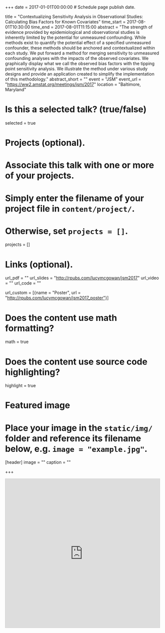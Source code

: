 +++
date = 2017-01-01T00:00:00  # Schedule page publish date.

title = "Contextualizing Sensitivity Analysis in Observational Studies: Calculating Bias Factors for Known Covariates"
time_start = 2017-08-01T10:30:00
time_end = 2017-08-01T11:15:00
abstract = "The strength of evidence provided by epidemiological and observational studies is inherently limited by the potential for unmeasured confounding. While methods exist to quantify the potential effect of a specified unmeasured confounder, these methods should be anchored and contextualized within each study. We put forward a method for merging sensitivity to unmeasured confounding analyses with the impacts of the observed covariates. We graphically display what we call the observed bias factors with the tipping point sensitivity analysis. We illustrate the method under various study designs and provide an application created to simplify the implementation of this methodology."
abstract_short = ""
event = "JSM"
event_url = "https://ww2.amstat.org/meetings/jsm/2017"
location = "Baltimore, Maryland"

# Is this a selected talk? (true/false)
selected = true

# Projects (optional).
#   Associate this talk with one or more of your projects.
#   Simply enter the filename of your project file in `content/project/`.
#   Otherwise, set `projects = []`.
projects = []

# Links (optional).
url_pdf = ""
url_slides = "http://rpubs.com/lucymcgowan/jsm2017"
url_video = ""
url_code = ""

url_custom = [{name = "Poster", url = "http://rpubs.com/lucymcgowan/jsm2017_poster"}]

# Does the content use math formatting?
math = true

# Does the content use source code highlighting?
highlight = true

# Featured image
# Place your image in the `static/img/` folder and reference its filename below, e.g. `image = "example.jpg"`.
[header]
image = ""
caption = ""

+++

<iframe src="http://rpubs.com/lucymcgowan/jsm2017" width="595" height="485" frameborder="0" marginwidth="0" marginheight="0" scrolling="no" style="border:1px solid #CCC; border-width:1px; margin-bottom:5px; max-width: 100%;" allowfullscreen> </iframe> 
